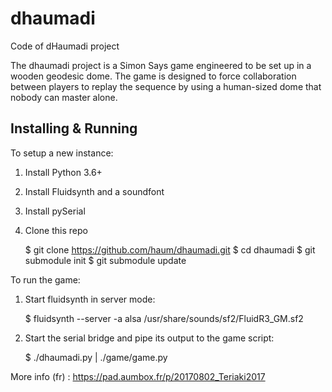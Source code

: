 # dhaumadi
Code of dHaumadi project

The dhaumadi project is a Simon Says game engineered to be set up in a wooden geodesic
dome. The game is designed to force collaboration between players to replay the sequence
by using a human-sized dome that nobody can master alone.

## Installing & Running

To setup a new instance:

1. Install Python 3.6+
2. Install Fluidsynth and a soundfont
3. Install pySerial
4. Clone this repo

	$ git clone https://github.com/haum/dhaumadi.git
	$ cd dhaumadi
	$ git submodule init
	$ git submodule update

To run the game:

1. Start fluidsynth in server mode:

	$ fluidsynth --server -a alsa /usr/share/sounds/sf2/FluidR3_GM.sf2

2. Start the serial bridge and pipe its output to the game script:

	$ ./dhaumadi.py | ./game/game.py


More info (fr) : https://pad.aumbox.fr/p/20170802_Teriaki2017

